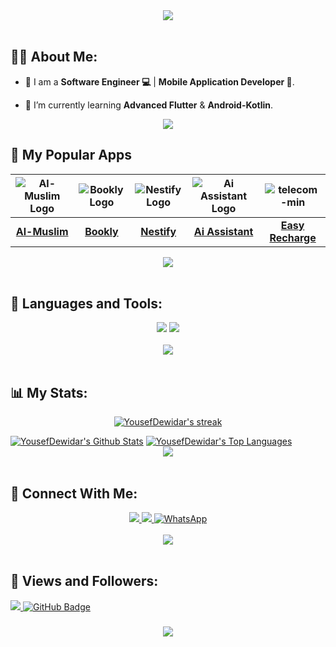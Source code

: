 <div align="center">
    <img src="https://readme-typing-svg.herokuapp.com/?font=Righteous&size=35&center=true&vCenter=true&width=500&height=70&duration=4000&lines=Hi+There!+👋;+I'm+Yousef+Dewidar!+❤️;" />
</div>

<br>

## 🙋‍♂️ About Me:

- 🔭 I am a  **Software Engineer 💻** | **Mobile Application Developer 📱**.

- 🌱 I’m currently learning **Advanced Flutter** & **Android-Kotlin**.

<div align="center">
    <img src="https://user-images.githubusercontent.com/73097560/115834477-dbab4500-a447-11eb-908a-139a6edaec5c.gif" />
</div>

## 🌟 My Popular Apps
| ![Al-Muslim Logo](https://github.com/user-attachments/assets/1e903410-36ee-4e2c-89bb-6f32485300c1) | ![Bookly Logo](https://github.com/user-attachments/assets/54ddff80-0606-43bc-8fcb-891794844650) | ![Nestify Logo](https://github.com/user-attachments/assets/14660725-f41d-451f-8ab9-3d906dbfec78) | ![Ai Assistant Logo](https://github.com/user-attachments/assets/2e24e384-b491-4dc8-afbd-a4c6c6896df8) | ![telecom-min](https://github.com/user-attachments/assets/d8058789-939a-4952-b9e2-9ee281680a38) |
|:-----------------------------------------------------:|:------------------------------------------------:|:-------------------------------------------------:|:-------------------------------------------------:|:------------------------------------------------:|
| **[Al-Muslim](https://github.com/YousefDewidar/Al_Muslim)** | **[Bookly](https://github.com/YousefDewidar/bookly)** | **[Nestify](https://github.com/YousefDewidar/Nestify)** | **[Ai Assistant](https://github.com/YousefDewidar/ai_assistant_app)** | **[Easy Recharge](https://github.com/YousefDewidar/EasyRecharge)** |



<div align="center">
    <img src="https://user-images.githubusercontent.com/73097560/115834477-dbab4500-a447-11eb-908a-139a6edaec5c.gif" />
</div>
<br>

## 🚀 Languages and Tools:
<div align="center">
    <img src="https://skillicons.dev/icons?i=flutter,dart,firebase,java,python,kotlin,supabase,js" />
    <img src="https://skillicons.dev/icons?i=github,git,androidstudio,vscode,figma,postman" /><br>
</div>

<br>
<div align="center">
    <img src="https://user-images.githubusercontent.com/73097560/115834477-dbab4500-a447-11eb-908a-139a6edaec5c.gif" />
</div>
<br>

## 📊 My Stats:

<p align="center">
    <a href="https://github.com/YousefDewidar/github-readme-streak-stats">
        <img title="🔥 Get streak stats for your profile at git.io/streak-stats" alt="YousefDewidar's streak" src="https://github-readme-streak-stats.herokuapp.com/?user=YousefDewidar&theme=black-ice&hide_border=true&stroke=0000&background=060A0CD0"/>
    </a>
</p>
<a href="https://github.com/YousefDewidar/github-readme-stats"><img alt="YousefDewidar's Github Stats" src="https://github-readme-stats.vercel.app/api?username=YousefDewidar&show_icons=true&count_private=true&theme=react&hide_border=true&bg_color=0D1117" /></a>
<a href="https://github.com/YousefDewidar/github-readme-stats"><img alt="YousefDewidar's Top Languages" src="https://github-readme-stats.vercel.app/api/top-langs/?username=YousefDewidar&langs_count=8&count_private=true&layout=compact&theme=react&hide_border=true&bg_color=0D1117" /></a>

<br>
<div align="center">
    <img src="https://user-images.githubusercontent.com/73097560/115834477-dbab4500-a447-11eb-908a-139a6edaec5c.gif" />
</div>
<br>

## 🤝 Connect With Me:

<div align="center">
    <a href="https://www.linkedin.com/in/yousef-dewidar-0884772a3/" target="_blank">
        <img src="https://img.shields.io/badge/LinkedIn-0077B5?style=for-the-badge&logo=linkedin&logoColor=white" target="_blank" />
    </a>
  <a href="mailto:ymahmoud1213@gmail.com">
    <img src="https://img.shields.io/badge/Gmail-333333?style=for-the-badge&logo=gmail&logoColor=red" />
     </a>
    <a href="https://wa.me/201014502276" target="_blank">
  <img src="https://img.shields.io/badge/WhatsApp-25D366?&style=for-the-badge&logo=whatsapp&logoColor=white" alt="WhatsApp" />
</a>

</div>

<br>
<div align="center">
    <img src="https://user-images.githubusercontent.com/73097560/115834477-dbab4500-a447-11eb-908a-139a6edaec5c.gif" />
</div>
<br>

## 💜 Views and Followers:

<a href="https://github.com/YousefDewidar/github-profile-views-counter">
    <img src="https://komarev.com/ghpvc/?username=YousefDewidar">
</a>
<a href="https://github.com/YousefDewidar?tab=followers"><img src="https://img.shields.io/github/followers/YousefDewidar?label=Followers&style=social" alt="GitHub Badge"></a>
<h3 align="center">
    <img src="https://readme-typing-svg.herokuapp.com/?font=Righteous&size=25&center=true&vCenter=true&width=500&height=70&duration=4000&lines=Thanks+for+visiting!+❤️;+Shoot+me+a+message+on+Linkedin!;I'm+Long+Life+Learner">
</h3>

<br/>
